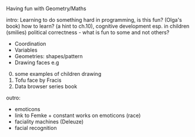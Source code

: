 Having fun with Geometry/Maths

intro:
Learning to do something hard in programming, is this fun? (Olga's book)
how to learn? (a hint to ch.10), cognitive development esp. in children (smilies)
political correctness - what is fun to some and not others?

- Coordination
- Variables
- Geometries: shapes/pattern
- Drawing faces 
e.g 
0. some examples of children drawing
1. Tofu face by Fracis
2. Data browser series book 

outro:
- emoticons 
- link to Femke + constant works on emoticons (race)
- faciality machines (Deleuze)
- facial recognition